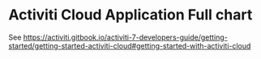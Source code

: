 # Activiti Cloud Application Full chart

See https://activiti.gitbook.io/activiti-7-developers-guide/getting-started/getting-started-activiti-cloud#getting-started-with-activiti-cloud

